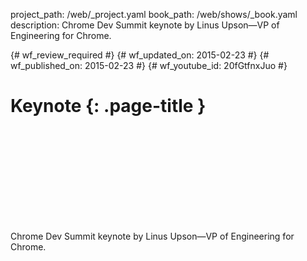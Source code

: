 project_path: /web/_project.yaml
book_path: /web/shows/_book.yaml
description: Chrome Dev Summit keynote by Linus Upson—VP of Engineering for Chrome.

{# wf_review_required #}
{# wf_updated_on: 2015-02-23 #}
{# wf_published_on: 2015-02-23 #}
{# wf_youtube_id: 20fGtfnxJuo #}

# Keynote {: .page-title }


<div class="video-wrapper">
  <iframe class="devsite-embedded-youtube-video" data-video-id="20fGtfnxJuo"
          data-autohide="1" data-showinfo="0" frameborder="0" allowfullscreen>
  </iframe>
</div>


Chrome Dev Summit keynote by Linus Upson—VP of Engineering for Chrome.
